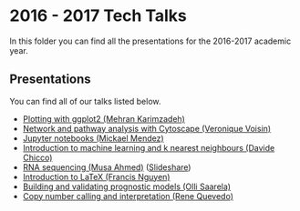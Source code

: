 ---
---
# 2016 - 2017 Tech Talks

In this folder you can find all the presentations for the 2016-2017 academic year.

## Presentations

You can find all of our talks listed below.

* [Plotting with ggplot2 (Mehran Karimzadeh)](https://docs.google.com/presentation/d/e/2PACX-1vTvcG4QneCQB8bpCzM0_FFbJaYnhQyDPTEOnD3ps1-K6yicR5KZ0K3g1apU-7PQTBsVC22HmYeKoyo1/pub)
* [Network and pathway analysis with Cytoscape (Veronique Voisin)](https://docs.google.com/presentation/d/e/2PACX-1vSrp7tgQLqgNhlwHJzNbfkdApyhaQv77SOP3Nq_nVnJK_z9XChpwyYp0H3uItNWrnDlPliCQzAf85yw/pub)
* [Jupyter notebooks (Mickael Mendez)](https://github.com/MBP-Tech-Talks/2017-01-20_mbp)
* [Introduction to machine learning and k nearest neighbours (Davide Chicco)](./intro-to-machine-learning_davide-chicco.pdf)
* [RNA sequencing (Musa Ahmed)](./rna-seq_musa-ahmed.pdf) ([Slideshare](https://www.slideshare.net/secret/FZT5Oel4KfA42H))
* [Introduction to LaTeX (Francis Nguyen)](./intro-latex_francis-nguyen.pdf)
* [Building and validating prognostic models (Olli Saarela)](./prognostic-modeling_olli-saarela.pdf)
* [Copy number calling and interpretation (Rene Quevedo)](https://docs.google.com/presentation/d/e/2PACX-1vTYvvBY7yFHJ4HrxN2sJH9Fy2yflgZb0shPR5WdlPDgX284Bm35Tokdf-mtz8F_hOxhXccOBMXvFyYb/pub)
